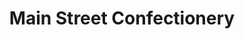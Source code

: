 ---
title: "Main Street Confectionery"
url: /lake-buena-vista/main-street-confectionery/
shop: confectionery
---